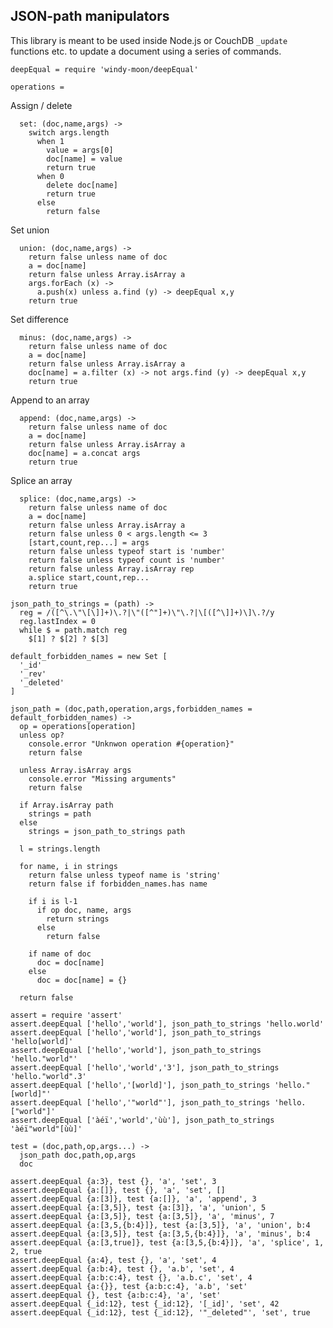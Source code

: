 JSON-path manipulators
----------------------

This library is meant to be used inside Node.js or CouchDB `_update` functions etc. to update a document using a series of commands.

    deepEqual = require 'windy-moon/deepEqual'

    operations =

Assign / delete

      set: (doc,name,args) ->
        switch args.length
          when 1
            value = args[0]
            doc[name] = value
            return true
          when 0
            delete doc[name]
            return true
          else
            return false

Set union

      union: (doc,name,args) ->
        return false unless name of doc
        a = doc[name]
        return false unless Array.isArray a
        args.forEach (x) ->
          a.push(x) unless a.find (y) -> deepEqual x,y
        return true

Set difference

      minus: (doc,name,args) ->
        return false unless name of doc
        a = doc[name]
        return false unless Array.isArray a
        doc[name] = a.filter (x) -> not args.find (y) -> deepEqual x,y
        return true

Append to an array

      append: (doc,name,args) ->
        return false unless name of doc
        a = doc[name]
        return false unless Array.isArray a
        doc[name] = a.concat args
        return true

Splice an array

      splice: (doc,name,args) ->
        return false unless name of doc
        a = doc[name]
        return false unless Array.isArray a
        return false unless 0 < args.length <= 3
        [start,count,rep...] = args
        return false unless typeof start is 'number'
        return false unless typeof count is 'number'
        return false unless Array.isArray rep
        a.splice start,count,rep...
        return true

    json_path_to_strings = (path) ->
      reg = /([^\.\"\[\]]+)\.?|\"([^"]+)\"\.?|\[([^\]]+)\]\.?/y
      reg.lastIndex = 0
      while $ = path.match reg
        $[1] ? $[2] ? $[3]

    default_forbidden_names = new Set [
      '_id'
      '_rev'
      '_deleted'
    ]

    json_path = (doc,path,operation,args,forbidden_names = default_forbidden_names) ->
      op = operations[operation]
      unless op?
        console.error "Unknwon operation #{operation}"
        return false

      unless Array.isArray args
        console.error "Missing arguments"
        return false

      if Array.isArray path
        strings = path
      else
        strings = json_path_to_strings path

      l = strings.length

      for name, i in strings
        return false unless typeof name is 'string'
        return false if forbidden_names.has name

        if i is l-1
          if op doc, name, args
            return strings
          else
            return false

        if name of doc
          doc = doc[name]
        else
          doc = doc[name] = {}

      return false

    assert = require 'assert'
    assert.deepEqual ['hello','world'], json_path_to_strings 'hello.world'
    assert.deepEqual ['hello','world'], json_path_to_strings 'hello[world]'
    assert.deepEqual ['hello','world'], json_path_to_strings 'hello."world"'
    assert.deepEqual ['hello','world','3'], json_path_to_strings 'hello."world".3'
    assert.deepEqual ['hello','[world]'], json_path_to_strings 'hello."[world]"'
    assert.deepEqual ['hello','"world"'], json_path_to_strings 'hello.["world"]'
    assert.deepEqual ['àéï','world','ùù'], json_path_to_strings 'àéï"world"[ùù]'

    test = (doc,path,op,args...) ->
      json_path doc,path,op,args
      doc

    assert.deepEqual {a:3}, test {}, 'a', 'set', 3
    assert.deepEqual {a:[]}, test {}, 'a', 'set', []
    assert.deepEqual {a:[3]}, test {a:[]}, 'a', 'append', 3
    assert.deepEqual {a:[3,5]}, test {a:[3]}, 'a', 'union', 5
    assert.deepEqual {a:[3,5]}, test {a:[3,5]}, 'a', 'minus', 7
    assert.deepEqual {a:[3,5,{b:4}]}, test {a:[3,5]}, 'a', 'union', b:4
    assert.deepEqual {a:[3,5]}, test {a:[3,5,{b:4}]}, 'a', 'minus', b:4
    assert.deepEqual {a:[3,true]}, test {a:[3,5,{b:4}]}, 'a', 'splice', 1, 2, true
    assert.deepEqual {a:4}, test {}, 'a', 'set', 4
    assert.deepEqual {a:b:4}, test {}, 'a.b', 'set', 4
    assert.deepEqual {a:b:c:4}, test {}, 'a.b.c', 'set', 4
    assert.deepEqual {a:{}}, test {a:b:c:4}, 'a.b', 'set'
    assert.deepEqual {}, test {a:b:c:4}, 'a', 'set'
    assert.deepEqual {_id:12}, test {_id:12}, '[_id]', 'set', 42
    assert.deepEqual {_id:12}, test {_id:12}, '"_deleted"', 'set', true
